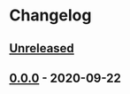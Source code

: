 # Changelog

## [Unreleased][unreleased]

## [0.0.0][] - 2020-09-22

[unreleased]: https://github.com/metarhia/lowscript/compare/v0.0.0....HEAD
[0.0.0]: https://github.com/metarhia/lowscript/releases/tag/v0.0.0
